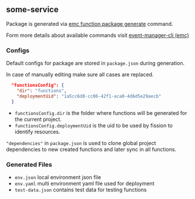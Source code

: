 ## some-service
Package is generated via [emc function package generate](https://github.com/dasmeta/event-manager-cli#emc-function-package-generate-name) command.

Form more details about available commands visit [event-manager-cli (emc)](https://github.com/dasmeta/event-manager-cli#commands)

### Configs
Default configs for package are stored in `package.json` during generation.

In case of manually editing make sure all cases are replaced.
```json
  "functionsConfig": {
    "dir": "functions",
    "deploymentUid": "1a5cc6d8-cc06-42f1-aca0-4d6d5e29aecb"
  }
```
- `functionsConfig.dir` is the folder where functions will be generated for the current project.
- `functionsConfig.deploymentUid` is the uid to be used by fission to identify resources.

`"dependencies"` in `package.json` is used to clone global project dependencies to new created functions and later sync in all functions.

### Generated Files
- `env.json` local environment json file
- `env.yaml` multi environment yaml file used for deployment
- `test-data.json` contains test data for testing functions